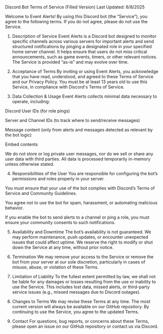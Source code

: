 Discord Bot Terms of Service (Filled Version)
Last Updated: 6/8/2025

Welcome to Event Alerts! By using this Discord bot (the “Service”), you agree to the following terms. If you do not agree, please do not use the Service.

1. Description of Service
Event Alerts is a Discord bot designed to monitor specific channels across various servers for important alerts and send structured notifications by pinging a designated role in your specified home server channel. It helps ensure that users do not miss critical announcements, such as game events, timers, or other relevant notices. The Service is provided “as-is” and may evolve over time.

2. Acceptance of Terms
By inviting or using Event Alerts, you acknowledge that you have read, understood, and agreed to these Terms of Service and our Privacy Policy. You must be at least 13 years old to use this Service, in compliance with Discord's Terms of Service.

3. Data Collection & Usage
Event Alerts collects minimal data necessary to operate, including:

Discord User IDs (for role pings)

Server and Channel IDs (to track where to send/receive messages)

Message content (only from alerts and messages detected as relevant by the bot logic)

Embed contents

We do not store or log private user messages, nor do we sell or share any user data with third parties. All data is processed temporarily in-memory unless otherwise stated.

4. Responsibilities of the User
You are responsible for configuring the bot’s permissions and roles properly in your server.

You must ensure that your use of the bot complies with Discord’s Terms of Service and Community Guidelines.

You agree not to use the bot for spam, harassment, or automating malicious behavior.

If you enable the bot to send alerts to a channel or ping a role, you must ensure your community consents to such notifications.

5. Availability and Downtime
The bot’s availability is not guaranteed. We may perform maintenance, push updates, or encounter unexpected issues that could affect uptime. We reserve the right to modify or shut down the Service at any time, without prior notice.

6. Termination
We may remove your access to the Service or remove the bot from your server at our sole discretion, particularly in cases of misuse, abuse, or violation of these Terms.

7. Limitation of Liability
To the fullest extent permitted by law, we shall not be liable for any damages or losses resulting from the use or inability to use the Service. This includes lost data, missed alerts, or third-party service issues (e.g., missed messages due to Discord outages).

8. Changes to Terms
We may revise these Terms at any time. The most current version will always be available on our GitHub repository. By continuing to use the Service, you agree to the updated Terms.

9. Contact
For questions, bug reports, or concerns about these Terms, please open an issue on our GitHub repository or contact us via Discord.

